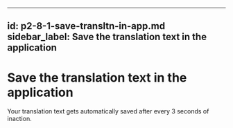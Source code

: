 ---
id: p2-8-1-save-transltn-in-app.md
sidebar_label: Save the translation text in the application
--------
# Save the translation text in the application

Your translation text gets automatically saved after every 3 seconds of inaction.